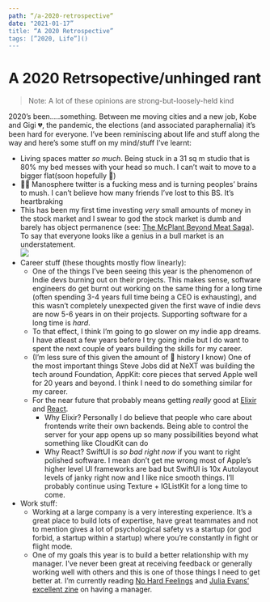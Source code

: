 ```yaml
---
path: “/a-2020-retrospective“
date: "2021-01-17”
title: “A 2020 Retrospective”
tags: [”2020, Life”]()
---
```



# A 2020 Retrsopective/unhinged rant

> Note: A lot of these opinions are strong-but-loosely-held kind 

2020’s been…..something. Between me moving cities and a new job, Kobe and Gigi 💔, the pandemic, the elections (and associated paraphernalia) it’s been hard for everyone. I’ve been reminiscing about life and stuff along the way and here’s some stuff on my mind/stuff I’ve learnt:
- Living spaces matter _so much_. Being stuck in a 31 sq m studio that is 80% my bed messes with your head so much. I can’t wait to move to a bigger flat(soon hopefully 🤞)
- 🙅‍♀️ Manosphere twitter is a fucking mess and is turning peoples’ brains to mush. I can’t believe how many friends I’ve lost to this BS. It’s heartbraking
- This has been my first time investing _very_ small amounts of money in the stock market and I swear to god the stock market is dumb and barely has object permanence (see: [The McPlant Beyond Meat Saga][2]). To say that everyone looks like a genius in a bull market is an understatement.  
	![][image-1]
- Career stuff (these thoughts mostly flow linearly): 
	- One of the things I’ve been seeing this year is the phenomenon of Indie devs burning out on their projects. This makes sense, software engineers do get burnt out working on the same thing for a long time (often spending 3-4 years full time being a CEO is exhausting), and this wasn’t completely unexpected given the first wave of indie devs are now 5-6 years in on their projects. Supporting software for a long time is _hard_. 
	- To that effect, I think I’m going to go slower on my indie app dreams. I have atleast a few years before I try going indie but I do want to spent the next couple of years building the skills for my career. 
	- (I’m less sure of this given the amount of  history I know) One of the most important things Steve Jobs did at NeXT was building the tech around Foundation, AppKit: core pieces that served Apple well for 20 years and beyond. I think I need to do something similar for my career.
	- For the near future that probably means getting _really_ good at [Elixir][3] and [React][4]. 
		- Why Elixir? Personally I do believe that people who care about  frontends write their own backends. Being able to control the server for your app opens up so many possibilities beyond what something like CloudKit can do
		- Why React? SwiftUI is _so bad right now_ if you want to right polished software. I mean don’t get me wrong most of Apple’s higher level UI frameworks are bad but SwiftUI is 10x Autolayout levels of janky right now and I like nice smooth things. I’ll probably continue using Texture + IGListKit for a long time to come.
-  Work stuff:
	- Working at a large company is a very interesting experience. It’s a great place to build lots of expertise, have great teammates and not to mention gives a lot of psychological safety vs a startup (or god forbid, a startup within a startup) where you’re constantly in fight or flight mode.
	- One of my goals this year is to build a better relationship with my manager. I’ve never been great at receiving feedback or generally working well with others and this is one of those things I need to get better at. I’m currently reading [No Hard Feelings][5] and [Julia Evans’ excellent zine][6] on having a manager.   

[2]:	https://www.google.com/url?sa=t&rct=j&q=&esrc=s&source=web&cd=&cad=rja&uact=8&ved=2ahUKEwjc8_mpnKTuAhVEhlwKHSdgALkQFjABegQICBAC&url=https%3A%2F%2Fcleantechnica.com%2F2020%2F11%2F10%2Fwhy-didnt-mcdonalds-mcplant-boost-beyond-meats-valuation%2F&usg=AOvVaw1pusemN-1xxGrrUXI9FDqf
[3]:	https://elixir-lang.org
[4]:	https://reactjs.org
[5]:	https://www.lizandmollie.com/book/ "No Hard Feelings"
[6]:	https://wizardzines.com/zines/manager/

[image-1]:	assets/Unknown.jpeg